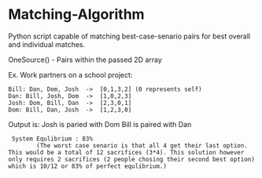 # Matching-Algorithm

Python script capable of matching best-case-senario pairs for best overall and individual matches.

OneSource() - Pairs within the passed 2D array

  Ex. Work partners on a school project:
    
    Bill: Dan, Dom, Josh  ->  [0,1,3,2] (0 represents self)
    Dan: Bill, Josh, Dom  ->  [1,0,2,3] 
    Josh: Dom, Bill, Dan  ->  [2,3,0,1]
    Dom: Bill, Dan, Josh  ->  [1,2,3,0]
    
  Output is: 
     Josh is paried with Dom
     Bill is paired with Dan 
     
     System Equlibrium : 83% 
            (The worst case senario is that all 4 get their last option. This would be a total of 12 sacrifices (3*4). This solution however only requires 2 sacrifices (2 people chosing their second best option) which is 10/12 or 83% of perfect equlibrium.)
            
